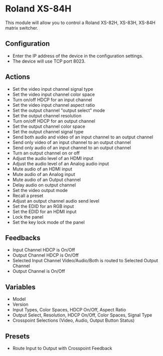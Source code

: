 # Roland XS-84H
This module will allow you to control a Roland XS-82H, XS-83H, XS-84H matrix switcher.

## Configuration
* Enter the IP address of the device in the configuration settings.
* The device will use TCP port 8023.

## Actions

* Set the video input channel signal type
* Set the video input channel color space
* Turn on/off HDCP for an input channel
* Set the video input channel aspect ratio
* Set the output channel "output select" mode
* Set the output channel resolution
* Turn on/off HDCP for an output channel
* Set the output channel color space
* Set the output channel signal type
* Send both audio and video of an input channel to an output channel
* Send only video of an input channel to an output channel
* Send only audio of an input channel to an output channel
* Turn an output channel on or off
* Adjust the audio level of an HDMI input
* Adjust the audio level of an Analog audio input
* Mute audio of an HDMI input
* Mute audio of an Analog input
* Mute audio of an Output channel
* Delay audio on output channel
* Set the video output mode
* Recall a preset
* Adjust an output channel audio send level
* Set the EDID for an RGB input
* Set the EDID for an HDMI input
* Lock the panel
* Set the key lock mode of the panel

## Feedbacks
* Input Channel HDCP is On/Off
* Output Channel HDCP is On/Off
* Selected Input Channel Video/Audio/Both is routed to Selected Output Channel
* Output Channel is On/Off

## Variables

* Model
* Version
* Input Types, Color Spaces, HDCP On/Off, Aspect Ratio
* Output Select, Resolution, HDCP On/Off, Color Spaces, Signal Type
* Crosspoint Selections (Video, Audio, Output Button Status)

## Presets

* Route Input to Output with Crosspoint Feedback